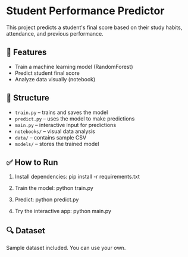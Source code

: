 # Student Performance Predictor

This project predicts a student's final score based on their study habits, attendance, and previous performance.

## 🧠 Features
- Train a machine learning model (RandomForest)
- Predict student final score
- Analyze data visually (notebook)

## 📁 Structure
- `train.py` – trains and saves the model
- `predict.py` – uses the model to make predictions
- `main.py` – interactive input for predictions
- `notebooks/` – visual data analysis
- `data/` – contains sample CSV
- `models/` – stores the trained model

## ✅ How to Run
1. Install dependencies:
pip install -r requirements.txt

2. Train the model:
python train.py


3. Predict:
python predict.py


4. Try the interactive app:
python main.py

## 🔍 Dataset
Sample dataset included. You can use your own.